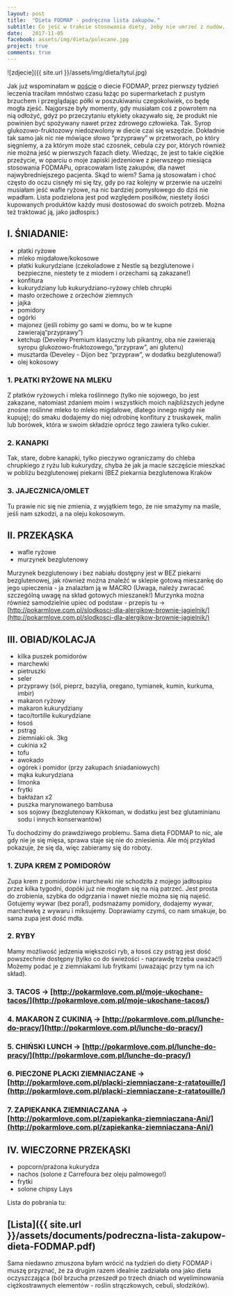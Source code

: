 ```yaml
---
layout: post
title:  "Dieta FODMAP - podręczna lista zakupów."
subtitle: Co jeść w trakcie stosowania diety, żeby nie umrzeć z nudów.
date:   2017-11-05
facebook: assets/img/dieta/polecane.jpg
project: true
comments: true
---
```

![zdjecie]({{ site.url }}/assets/img/dieta/tytul.jpg)

Jak już wspominałam w [poście](http://pokarmlove.com.pl/FODMAP/) o diecie FODMAP, przez pierwszy tydzień leczenia traciłam mnóstwo czasu łażąc po supermarketach z pustym brzuchem i przeglądając półki w poszukiwaniu czegokolwiek, co będę mogła zjeść. Najgorsze były momenty, gdy musiałam coś z powrotem na nią odłożyć, gdyż po przeczytaniu etykiety okazywało się, że produkt nie powinien być spożywany nawet przez zdrowego człowieka. Tak. Syrop glukozowo-fruktozowy niedozwolony w diecie czai się wszędzie. Dokładnie tak samo jak nic nie mówiące słowo “przyprawy” w przetworach, po który sięgniemy, a za którym może stać czosnek, cebula czy por, których również nie można jeść w pierwszych fazach diety. 
Wiedząc, że jest to takie ciężkie przeżycie, w oparciu o moje zapiski jedzeniowe z pierwszego miesiąca stosowania FODMAPu, opracowałam listę zakupów, dla nawet najwybredniejszego pacjenta. Skąd to wiem? Sama ją stosowałam i choć często do oczu cisnęły mi się łzy, gdy po raz kolejny w przerwie na uczelni musiałam jeść wafle ryżowe, na nic bardziej pomysłowego do dziś nie wpadłam. 
Lista podzielona jest pod względem posiłków, niestety ilości kupowanych produktów każdy musi dostosować do swoich potrzeb. Można też traktować ją, jako jadłospis:)

## I. ŚNIADANIE:
- płatki ryżowe
- mleko migdałowe/kokosowe
- płatki kukurydziane (czekoladowe z Nestle są bezglutenowe i bezpieczne, niestety te z miodem i orzechami są zakazane!)
- konfitura 
- kukurydziany lub kukurydziano-ryżowy chleb chrupki 
- masło orzechowe z orzechów ziemnych
- jajka
- pomidory
- ogórki
- majonez (jeśli robimy go sami w domu, bo w te kupne zawierają“przyprawy”)
- ketchup (Develey Premium klasyczny lub pikantny, oba nie zawierają syropu glukozowo-fruktozowego,“przypraw”, ani glutenu)
- musztarda (Develey - Dijon bez “przypraw”, w dodatku bezglutenowa!)
- olej kokosowy

### 1. PŁATKI RYŻOWE NA MLEKU 
Z płatków ryżowych i mleka roślinnego (tylko nie sojowego, bo jest zakazane, natomiast zdaniem moim i wszystkich moich najbliższych jedyne znośne roślinne mleko to mleko migdałowe, dlatego innego nigdy nie kupuję); do smaku dodajemy do niej odrobinę konfitury z truskawek, malin lub borówek, która w swoim składzie oprócz tego zawiera tylko cukier.

### 2. KANAPKI
Tak, stare, dobre kanapki, tylko pieczywo ograniczamy do chleba chrupkiego z ryżu lub kukurydzy, chyba że jak ja macie szczęście mieszkać w pobliżu bezglutenowej piekarni (BEZ piekarnia bezglutenowa Kraków 

### 3. JAJECZNICA/OMLET
Tu prawie nic się nie zmienia, z wyjątkiem tego, że nie smażymy na maśle, jeśli nam szkodzi, a na oleju kokosowym.

## II. PRZEKĄSKA
- wafle ryżowe
- murzynek bezglutenowy

Murzynek bezglutenowy i bez nabiału dostępny jest w BEZ piekarni bezglutenowej, jak również można znaleźć w sklepie gotową mieszankę do jego upieczenia - ja znalazłam ją w MACRO (Uwaga, należy zwracać szczególną uwagę na skład gotowych mieszanek!)
Murzynka można również samodzielnie upiec od podstaw - przepis tu → [http://pokarmlove.com.pl/slodkosci-dla-alergikow-brownie-jagielnik/](http://pokarmlove.com.pl/slodkosci-dla-alergikow-brownie-jagielnik/)

## III. OBIAD/KOLACJA
- kilka puszek pomidorów
- marchewki
- pietruszki
- seler
- przyprawy (sól, pieprz, bazylia, oregano, tymianek, kumin, kurkuma, imbir)
- makaron ryżowy
- makaron kukurydziany
- taco/tortille kukurydziane
- łosoś
- pstrąg
- ziemniaki ok. 3kg
- cukinia x2
- tofu
- awokado
- ogórek i pomidor (przy zakupach śniadaniowych)
- mąka kukurydziana
- limonka
- frytki
- bakłażan x2
- puszka marynowanego bambusa
- sos sojowy (bezglutenowy Kikkoman, w dodatku jest bez glutaminianu sodu i innych konserwantów)

Tu dochodzimy do prawdziwego problemu. Sama dieta FODMAP to nic, ale gdy nie je się mięsa, sprawa staje się nie do zniesienia. Ale mój przykład pokazuje, że się da, więc zabieramy się do roboty.

### 1. ZUPA KREM Z POMIDORÓW
Zupa krem z pomidorów i marchewki nie schodziła z mojego jadłospisu przez kilka tygodni, dopóki już nie mogłam się na nią patrzeć. Jest prosta do zrobienia, szybka do odgrzania i nawet nieźle można się nią najeść. Gotujemy wywar (bez pora!), podsmażamy pomidory, dodajemy wywar, marchewkę z wywaru i miksujemy. Doprawiamy czymś, co nam smakuje, bo sama zupa jest dość mdła.

### 2. RYBY
Mamy możliwość jedzenia większości ryb, a łosoś czy pstrąg jest dość powszechnie dostępny (tylko co do świeżości - naprawdę trzeba uważać!) Możemy podać je z ziemniakami lub frytkami (uważając przy tym na ich skład).

### 3. TACOS → [http://pokarmlove.com.pl/moje-ukochane-tacos/](http://pokarmlove.com.pl/moje-ukochane-tacos/)

### 4. MAKARON Z CUKINIĄ → [http://pokarmlove.com.pl/lunche-do-pracy/](http://pokarmlove.com.pl/lunche-do-pracy/)

### 5. CHIŃSKI LUNCH → [http://pokarmlove.com.pl/lunche-do-pracy/](http://pokarmlove.com.pl/lunche-do-pracy/)

### 6. PIECZONE PLACKI ZIEMNIACZANE → [http://pokarmlove.com.pl/placki-ziemniaczane-z-ratatouille/](http://pokarmlove.com.pl/placki-ziemniaczane-z-ratatouille/)

### 7. ZAPIEKANKA ZIEMNIACZANA → [http://pokarmlove.com.pl/zapiekanka-ziemniaczana-Ani/](http://pokarmlove.com.pl/zapiekanka-ziemniaczana-Ani/)

## IV. WIECZORNE PRZEKĄSKI
- popcorn/prażona kukurydza
- nachos (solone z Carrefoura bez oleju palmowego!)
- frytki
- solone chipsy Lays

Lista do pobrania tu:
## [Lista]({{ site.url }}/assets/documents/podreczna-lista-zakupow-dieta-FODMAP.pdf)


Sama niedawno zmuszona byłam wrócić na tydzień do diety FODMAP i muszę przyznać, że za drugim razem idealnie zadziałała ona jako dieta oczyszczająca (ból brzucha przeszedł po trzech dniach od wyeliminowania ciężkostrawnych elementów - roślin strączkowych, cebuli, słodzików).